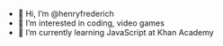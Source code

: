- 👋 Hi, I’m @henryfrederich
- 👀 I’m interested in coding, video games
- 🌱 I’m currently learning JavaScript at Khan Academy

<!---
henryfrederich/henryfrederich is a ✨ special ✨ repository because its `README.md` (this file) appears on your GitHub profile.
You can click the Preview link to take a look at your changes.
--->
